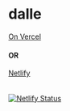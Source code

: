 # dalle
[On Vercel](https://dalle3.vercel.app/) 
#### OR
[Netlify](https://dalle-server.netlify.app/)
######
[![Netlify Status](https://api.netlify.com/api/v1/badges/203ec2fb-1ba4-42cb-a7cb-2a4f7a18945d/deploy-status)](https://app.netlify.com/sites/dalle-server/deploys)